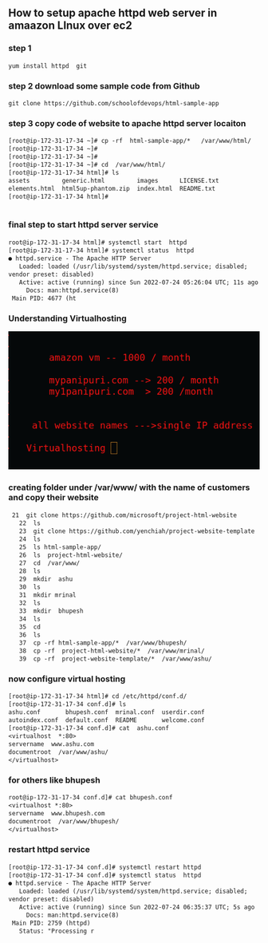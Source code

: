 ## How to setup apache httpd web server in amaazon LInux over ec2 

### step 1 

```
yum install httpd  git 
```

### step 2 download some sample code from Github 

```
git clone https://github.com/schoolofdevops/html-sample-app

```

### step 3  copy code of website to apache httpd server locaiton 

```
[root@ip-172-31-17-34 ~]# cp -rf  html-sample-app/*   /var/www/html/
[root@ip-172-31-17-34 ~]# 
[root@ip-172-31-17-34 ~]# 
[root@ip-172-31-17-34 ~]# cd  /var/www/html/
[root@ip-172-31-17-34 html]# ls
assets         generic.html         images      LICENSE.txt
elements.html  html5up-phantom.zip  index.html  README.txt
[root@ip-172-31-17-34 html]# 


```

### final step to start httpd server service 

```
root@ip-172-31-17-34 html]# systemctl start  httpd
[root@ip-172-31-17-34 html]# systemctl status  httpd
● httpd.service - The Apache HTTP Server
   Loaded: loaded (/usr/lib/systemd/system/httpd.service; disabled; vendor preset: disabled)
   Active: active (running) since Sun 2022-07-24 05:26:04 UTC; 11s ago
     Docs: man:httpd.service(8)
 Main PID: 4677 (ht
```
### Understanding Virtualhosting 

<img src="vh.png">

### creating folder under /var/www/  with the name of customers  and copy their website 

```
 21  git clone https://github.com/microsoft/project-html-website
   22  ls
   23  git clone https://github.com/yenchiah/project-website-template
   24  ls
   25  ls html-sample-app/
   26  ls  project-html-website/
   27  cd  /var/www/
   28  ls
   29  mkdir  ashu
   30  ls
   31  mkdir mrinal 
   32  ls
   33  mkdir  bhupesh 
   34  ls
   35  cd
   36  ls
   37  cp -rf html-sample-app/*  /var/www/bhupesh/
   38  cp -rf  project-html-website/*  /var/www/mrinal/
   39  cp -rf  project-website-template/*  /var/www/ashu/

```

###  now configure virtual hosting 

```
[root@ip-172-31-17-34 html]# cd /etc/httpd/conf.d/
[root@ip-172-31-17-34 conf.d]# ls
ashu.conf       bhupesh.conf  mrinal.conf  userdir.conf
autoindex.conf  default.conf  README       welcome.conf
[root@ip-172-31-17-34 conf.d]# cat  ashu.conf 
<virtualhost  *:80>
servername  www.ashu.com
documentroot  /var/www/ashu/
</virtualhost>

```

### for others like bhupesh 

```
root@ip-172-31-17-34 conf.d]# cat bhupesh.conf 
<virtualhost *:80>
servername  www.bhupesh.com
documentroot  /var/www/bhupesh/
</virtualhost>

```

### restart httpd service 

```
[root@ip-172-31-17-34 conf.d]# systemctl restart httpd 
[root@ip-172-31-17-34 conf.d]# systemctl status  httpd 
● httpd.service - The Apache HTTP Server
   Loaded: loaded (/usr/lib/systemd/system/httpd.service; disabled; vendor preset: disabled)
   Active: active (running) since Sun 2022-07-24 06:35:37 UTC; 5s ago
     Docs: man:httpd.service(8)
 Main PID: 2759 (httpd)
   Status: "Processing r
```

